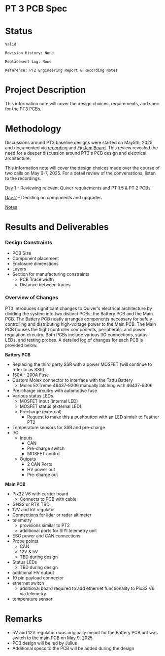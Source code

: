 
# PT 3 PCB Spec

# Status

`Valid`

`Revision History: None`

`Replacement Log: None`

`Reference: PT2 Engineering Report & Recording Notes`

# Project Description

This information note will cover the design choices, requirements, and spec for the PT3 PCBs.

# Methodology

Discussions around PT3 baseline designs were started on May5th, 2025 and documented via [recording](https://drive.google.com/file/d/1gKChez0KID_fH9h32p80YMG8lpvG8C8I/view?usp=drive_link) and [FigJam Board](https://www.figma.com/board/SU1d7bKC6t5i6ATU0lYqLt/PT3-Baseline-Design-Discussion?node-id=1-1034&t=OotsqhjERJzCrPtP-0). This review revealed the need for a deeper discussion around PT3's PCB design and electrical architecture. 

This information note will cover the design choices made  over the course of two calls on May 6-7, 2025. For a detail review of the conversations, listen to the recordings.

[Day 1](https://drive.google.com/file/d/1PiIob_eGq5ElMCwGZTUeyg_mtlkL63G9/view?usp=drive_link) - Reviewing relevant Quiver requirements and PT 1.5 & PT 2 PCBs.

[Day 2](https://drive.google.com/file/d/1p_hfNhdg6mo9MM4S5YFZBDAfLjT9-_I8/view?usp=drive_link) - Deciding on components and upgrades

[Notes]()

# Results and Deliverables

### Design Constraints

- PCB Size
- Component placement
- Enclosure dimenstions
- Layers
- Section for manufacturing constraints
  - PCB Trace width
  - Distance between traces 

### Overview of Changes

PT3 introduces significant changes to Quiver's electrical architecture by dividing the system into two distinct PCBs: the Battery PCB and the Main PCB. The Battery PCB neatly arranges components necessary for safely controlling and distributing high-voltage power to the Main PCB. The Main PCB houses the flight controller components, peripherals, and power regulation circuitry. Both PCBs include various I/O connections, status LEDs, and testing probes. A detailed log of changes for each PCB is provided below.

**Battery PCB**
- Replacing the third party SSR with a power MOSFET (will continue to refer to as SSR)
- 150A - 200A Fuse
- Custom Molex connector to interface with the Tattu Battery
  - Molex EXTreme 46437-9206 manually latching with 46437-9306
- Pre-charge circuitry with automotive fuse
- Various status LEDs
  - MOSFET input (internal LED)
  - MOSFET status (external LED)
  - Precharge (external)
    - Request to make this a pushbutton with an LED simialr to Feather PT2
- Temperature sensors for SSR and pre-charge 
- I/O
  - Inputs
    - CAN
    - Pre-charge switch
    - MOSFET control
  - Outputs
    - 2 CAN Ports
    - HV power out
    - Pre-charge out

 **Main PCB**
  - Pix32 V6 with carrier board
    - Connects to PCB with cable
  - GNSS or RTK TBD
  - 12V and 5V regulator
  - Connections for lidar or radar altimeter
  - telemetry
    - provisions similar to PT2
    - additional ports for SIYI telemetry unit
  - ESC power and CAN connections
  - Probe points
    - CAN
    - 12V & 5V
    - TBD during design
  - Status LEDs
    - TBD during design
  - additional HV output
  - 10 pin payload connector
  - ethernet switch
    - additional board required to add ethernet functionality to Pix32 V6 via telemetry
  - temperature sensor 


# Remarks
- 5V and 12V regulation was originally meant for the Battery PCB but was switch to the main PCB on May 9, 2025
- PCB design will be led by Julius
- Additional specs to the PCB will be added during the design 

